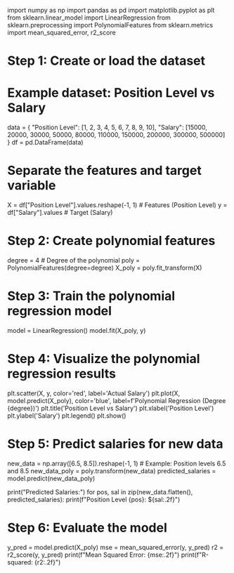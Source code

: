 import numpy as np
import pandas as pd
import matplotlib.pyplot as plt
from sklearn.linear_model import LinearRegression
from sklearn.preprocessing import PolynomialFeatures
from sklearn.metrics import mean_squared_error, r2_score

# Step 1: Create or load the dataset
# Example dataset: Position Level vs Salary
data = {
    "Position Level": [1, 2, 3, 4, 5, 6, 7, 8, 9, 10],
    "Salary": [15000, 20000, 30000, 50000, 80000, 110000, 150000, 200000, 300000, 500000]
}
df = pd.DataFrame(data)

# Separate the features and target variable
X = df["Position Level"].values.reshape(-1, 1)  # Features (Position Level)
y = df["Salary"].values  # Target (Salary)

# Step 2: Create polynomial features
degree = 4  # Degree of the polynomial
poly = PolynomialFeatures(degree=degree)
X_poly = poly.fit_transform(X)

# Step 3: Train the polynomial regression model
model = LinearRegression()
model.fit(X_poly, y)

# Step 4: Visualize the polynomial regression results
plt.scatter(X, y, color='red', label='Actual Salary')
plt.plot(X, model.predict(X_poly), color='blue', label=f'Polynomial Regression (Degree {degree})')
plt.title('Position Level vs Salary')
plt.xlabel('Position Level')
plt.ylabel('Salary')
plt.legend()
plt.show()

# Step 5: Predict salaries for new data
new_data = np.array([6.5, 8.5]).reshape(-1, 1)  # Example: Position levels 6.5 and 8.5
new_data_poly = poly.transform(new_data)
predicted_salaries = model.predict(new_data_poly)

print("Predicted Salaries:")
for pos, sal in zip(new_data.flatten(), predicted_salaries):
    print(f"Position Level {pos}: ${sal:.2f}")

# Step 6: Evaluate the model
y_pred = model.predict(X_poly)
mse = mean_squared_error(y, y_pred)
r2 = r2_score(y, y_pred)
print(f"Mean Squared Error: {mse:.2f}")
print(f"R-squared: {r2:.2f}")
